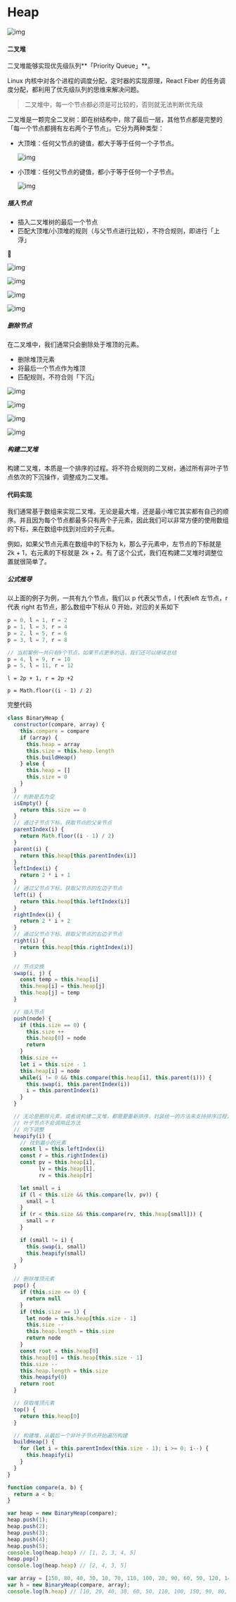 # Heap

![img](https://images.xiaozhuanlan.com/photo/2020/aa3a3884d0a5f3f7b76cd81363951c2f.png)

#### 二叉堆

二叉堆能够实现优先级队列**「Priority Queue」**。

Linux 内核中对各个进程的调度分配，定时器的实现原理，React Fiber 的任务调度分配，都利用了优先级队列的思维来解决问题。

> 二叉堆中，每一个节点都必须是可比较的，否则就无法判断优先级

二叉堆是一颗完全二叉树：即在树结构中，除了最后一层，其他节点都是完整的「每一个节点都拥有左右两个子节点」。它分为两种类型：

- 大顶堆：任何父节点的键值，都大于等于任何一个子节点。
  
  ![img](https://images.xiaozhuanlan.com/photo/2020/9ecc4c7f0d16204bdbd71610a73732fe.png)

- 小顶堆：任何父节点的键值，都小于等于任何一个子节点。
  
  ![img](https://images.xiaozhuanlan.com/photo/2020/a126cb2e0cc2fb052ea807452f78b34f.png)

##### 插入节点

- 插入二叉堆树的最后一个节点
- 匹配大顶堆/小顶堆的规则（与父节点进行比较），不符合规则，即进行「上浮」

🌰

![img](https://images.xiaozhuanlan.com/photo/2020/23a27f159afefe41e767e4632c5d7582.png)

![img](https://images.xiaozhuanlan.com/photo/2020/52e0a2b68ea4bdbc93a5e18b2352bd2c.png)

![img](https://images.xiaozhuanlan.com/photo/2020/2cbf84bbe6fa88a5017e4f9233fd601c.png)

![img](https://images.xiaozhuanlan.com/photo/2020/40015cff0109ffe5a72b4ab8b630c253.png)

##### 删除节点

在二叉堆中，我们通常只会删除处于堆顶的元素。

- 删除堆顶元素
- 将最后一个节点作为堆顶
- 匹配规则，不符合则「下沉」

![img](https://images.xiaozhuanlan.com/photo/2020/35b106cb46cd74de68271a315ecd1f77.png)

![img](https://images.xiaozhuanlan.com/photo/2020/879be58e8641fbedfce4fa088d11d190.png)

![img](https://images.xiaozhuanlan.com/photo/2020/4e93b342480d2afe895b553f4feeb9d4.png)

![img](https://images.xiaozhuanlan.com/photo/2020/0afac613dada5911dd984f34aa1682ca.png)

##### 构建二叉堆

构建二叉堆，本质是一个排序的过程。将不符合规则的二叉树，通过所有非叶子节点依次的下沉操作，调整成为二叉堆。

#### 代码实现

我们通常基于数组来实现二叉堆。无论是最大堆，还是最小堆它其实都有自己的顺序。并且因为每个节点都最多只有两个子元素，因此我们可以非常方便的使用数组的下标，来在数组中找到对应的子元素。

例如，如果父节点元素在数组中的下标为 k，那么子元素中，左节点的下标就是 2k + 1，右元素的下标就是 2k + 2。有了这个公式，我们在构建二叉堆时调整位置就很简单了。

##### 公式推导

以上面的例子为例，一共有九个节点，我们以 p 代表父节点，l 代表left 左节点，r 代表 right 右节点，那么数组中下标从 0 开始，对应的关系如下

```js
p = 0, l = 1, r = 2
p = 1, l = 3, r = 4
p = 2, l = 5, r = 6
p = 3, l = 7, r = 8

// 当前案例一共只有9个节点，如果节点更多的话，我们还可以继续总结
p = 4, l = 9, r = 10
p = 5, l = 11, r = 12
```

`l = 2p + 1, r = 2p +2` 

`p = Math.floor((i - 1) / 2)`

完整代码

```js
class BinaryHeap {
  constructor(compare, array) {
    this.compare = compare
    if (array) {
      this.heap = array
      this.size = this.heap.length
      this.buildHeap()
    } else {
      this.heap = []
      this.size = 0
    }
  }
  // 判断是否为空
  isEmpty() {
    return this.size == 0
  }
  // 通过子节点下标，获取节点的父亲节点
  parentIndex(i) {
    return Math.floor((i - 1) / 2)
  }
  parent(i) {
    return this.heap[this.parentIndex(i)]
  }
  leftIndex(i) {
    return 2 * i + 1
  }
  // 通过父节点下标，获取父节点的左边子节点
  left(i) {
    return this.heap[this.leftIndex(i)]
  }
  rightIndex(i) {
    return 2 * i + 2
  }
  // 通过父节点下标，获取父节点的右边子节点
  right(i) {
    return this.heap[this.rightIndex(i)]
  }

  // 节点交换
  swap(i, j) {
    const temp = this.heap[i]
    this.heap[i] = this.heap[j]
    this.heap[j] = temp
  }

  // 插入节点
  push(node) {
    if (this.size == 0) {
      this.size ++
      this.heap[0] = node
      return
    }
    this.size ++
    let i = this.size - 1
    this.heap[i] = node
    while(i != 0 && this.compare(this.heap[i], this.parent(i))) {
      this.swap(i, this.parentIndex(i))
      i = this.parentIndex(i)
    }
  }

  // 无论是删除元素，或者说构建二叉堆，都需要重新排序，封装统一的方法来支持排序过程，
  // 叶子节点不会调用此方法
  // 向下调整
  heapify(i) {
    // 找到最小的元素
    const l = this.leftIndex(i)
    const r = this.rightIndex(i)
    const pv = this.heap[i],
          lv = this.heap[l],
          rv = this.heap[r]

    let small = i
    if (l < this.size && this.compare(lv, pv)) {
      small = l
    }
    if (r < this.size && this.compare(rv, this.heap[small])) {
      small = r
    }

    if (small != i) {
      this.swap(i, small)
      this.heapify(small)
    }
  }

  // 删除堆顶元素
  pop() {
    if (this.size <= 0) {
      return null
    }
    if (this.size == 1) {
      let node = this.heap[this.size - 1]
      this.size --
      this.heap.length = this.size
      return node
    }
    const root = this.heap[0]
    this.heap[0] = this.heap[this.size - 1]
    this.size --
    this.heap.length = this.size
    this.heapify(0)
    return root
  }

  // 获取堆顶元素
  top() {
    return this.heap[0]
  }

  // 构建堆，从最后一个非叶子节点开始遍历构建
  buildHeap() {
    for (let i = this.parentIndex(this.size - 1); i >= 0; i--) {
      this.heapify(i)
    }
  }
}

function compare(a, b) {
  return a < b;
}

var heap = new BinaryHeap(compare);
heap.push(1);
heap.push(2);
heap.push(3);
heap.push(4);
heap.push(5);
console.log(heap.heap) // [1, 2, 3, 4, 5]
heap.pop()
console.log(heap.heap) // [2, 4, 3, 5]

var array = [150, 80, 40, 30, 10, 70, 110, 100, 20, 90, 60, 50, 120, 140, 130]; 
var h = new BinaryHeap(compare, array);
console.log(h.heap) // [10, 20, 40, 30, 60, 50, 110, 100, 150, 90, 80, 70, 120, 140, 130]  
```

